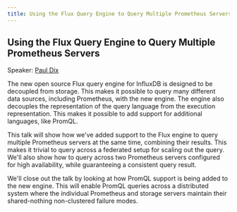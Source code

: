 ```yaml
---
title: Using the Flux Query Engine to Query Multiple Prometheus Servers
---
```


## Using the Flux Query Engine to Query Multiple Prometheus Servers

Speaker: [Paul Dix](/2018-munich/speakers/paul-dix/)

The new open source Flux query engine for InfluxDB is designed to be decoupled from storage. This makes it possible to query many different data sources, including Prometheus, with the new engine. The engine also decouples the representation of the query language from the execution representation. This makes it possible to add support for additional languages, like PromQL.

This talk will show how we've added support to the Flux engine to query multiple Prometheus servers at the same time, combining their results. This makes it trivial to query across a federated setup for scaling out the query. We'll also show how to query across two Prometheus servers configured for high availability, while guaranteeing a consistent query result.

We'll close out the talk by looking at how PromQL support is being added to the new engine. This will enable PromQL queries across a distributed system where the individual Prometheus and storage servers maintain their shared-nothing non-clustered failure modes.
